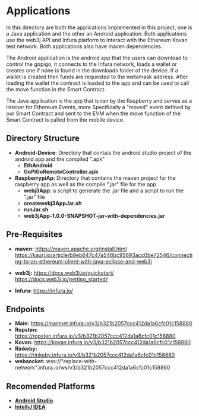 # Applications

In this directory are both the applications implemented in this project, one is a Java application and the other an Android application. Both applications use the web3j API and Infura platform to interact with the Ethereum Kovan test network. Both applications also have maven dependencies.

The Android application is the android app that the users can download to control the gopigo, it connects to the Infura network, loads a wallet or creates one if none is found in the downloads folder of the device. If a wallet is created then funds are requested to the metamask address. After loading the wallet  the contract is loaded to the app and can be used to call the move function in the Smart Contract.

The Java application is the app that is ran by the Raspberry and serves as a listener for Ethereum Events, more Specifically a "moved" event defined by our Smart Contract and sent to the EVM when the move function of the Smart Contract is called from the mobile device.

## Directory Structure
* **Android-Device:** Directory that contais the android studio project of the android app and the compiled ".apk"
  * **EthAndroid**
  * **GoPiGoRemoteController.apk**
* **RaspberrypiAp:** Directory that contains the maven project for the raspberry app as well as the compile ".jar" file for the app
  * **webj3App:** a script to generate the .jar file and a script to run the ".jar" file
  * **createwebj3AppJar.sh**
  * **runJar.sh**
  * **web3jApp-1.0.0-SNAPSHOT-jar-with-dependencies.jar**

## Pre-Requisites

* **maven:** https://maven.apache.org/install.html
	https://kauri.io/article/b9eb647c47a546bc95693acc0be72546/connecting-to-an-ethereum-client-with-java-eclipse-and-web3j

* **web3j:** https://docs.web3j.io/quickstart/
	https://docs.web3j.io/getting_started/

* **Infura:** https://infura.io/

## Endpoints

* **Main:** https://mainnet.infura.io/v3/b321b2057ccc412da1a6cfc01c158880
* **Ropsten:** https://ropsten.infura.io/v3/b321b2057ccc412da1a6cfc01c158880
* **Kovan:** https://kovan.infura.io/v3/b321b2057ccc412da1a6cfc01c158880
* **Rinkeby:** https://rinkeby.infura.io/v3/b321b2057ccc412da1a6cfc01c158880
* **websocket:** wss://"replace-with-network".infura.io/ws/v3/b321b2057ccc412da1a6cfc01c158880

## Recomended Platforms
* **[Android Studio](https://developer.android.com/studio/install)**
* **[IntelliJ IDEA](https://www.jetbrains.com/idea/download/)**
